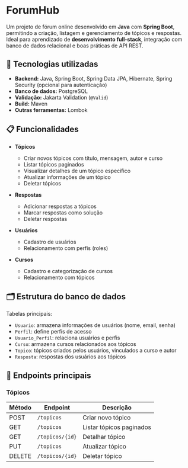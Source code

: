 # ForumHub

Um projeto de fórum online desenvolvido em **Java** com **Spring Boot**, permitindo a criação, listagem e gerenciamento de tópicos e respostas. Ideal para aprendizado de **desenvolvimento full-stack**, integração com banco de dados relacional e boas práticas de API REST.


## 🚀 Tecnologias utilizadas

- **Backend:** Java, Spring Boot, Spring Data JPA, Hibernate, Spring Security (opcional para autenticação)
- **Banco de dados:** PostgreSQL
- **Validação:** Jakarta Validation (`@Valid`)
- **Build:** Maven
- **Outras ferramentas:** Lombok


## 📋 Funcionalidades

- **Tópicos**
  - Criar novos tópicos com título, mensagem, autor e curso
  - Listar tópicos paginados
  - Visualizar detalhes de um tópico específico
  - Atualizar informações de um tópico
  - Deletar tópicos

- **Respostas**
  - Adicionar respostas a tópicos
  - Marcar respostas como solução
  - Deletar respostas

- **Usuários**
  - Cadastro de usuários
  - Relacionamento com perfis (roles)

- **Cursos**
  - Cadastro e categorização de cursos
  - Relacionamento com tópicos

## 🗂 Estrutura do banco de dados

Tabelas principais:

- `Usuario`: armazena informações de usuários (nome, email, senha)
- `Perfil`: define perfis de acesso
- `Usuario_Perfil`: relaciona usuários e perfis
- `Curso`: armazena cursos relacionados aos tópicos
- `Topico`: tópicos criados pelos usuários, vinculados a curso e autor
- `Resposta`: respostas dos usuários aos tópicos

## 📌 Endpoints principais

### Tópicos
| Método | Endpoint | Descrição |
|--------|---------|-----------|
| POST | `/topicos` | Criar novo tópico |
| GET | `/topicos` | Listar tópicos paginados |
| GET | `/topicos/{id}` | Detalhar tópico |
| PUT | `/topicos` | Atualizar tópico |
| DELETE | `/topicos/{id}` | Deletar tópico |

